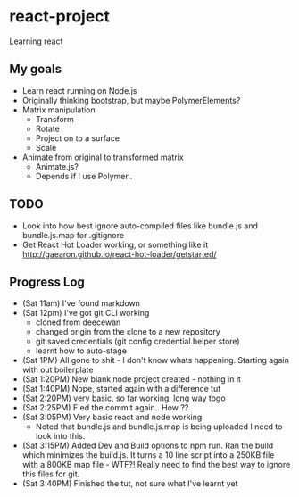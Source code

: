 # react-project
Learning react

## My goals
+ Learn react running on Node.js
+ Originally thinking bootstrap, but maybe PolymerElements?
+ Matrix manipulation
    + Transform
    + Rotate
    + Project on to a surface
    + Scale
+ Animate from original to transformed matrix
    + Animate.js?
    + Depends if I use Polymer..

## TODO
+ Look into how best ignore auto-compiled files like bundle.js
  and bundle.js.map for .gitignore
+ Get React Hot Loader working, or something like it
  http://gaearon.github.io/react-hot-loader/getstarted/

## Progress Log
+ (Sat 11am) I've found markdown
+ (Sat 12pm) I've got git CLI working
    + cloned from deecewan
    + changed origin from the clone to a new repository
    + git saved credentials 
      (git config credential.helper store)
    + learnt how to auto-stage
+ (Sat 1PM) All gone to shit - I don't know whats happening.
    Starting again with out boilerplate
+ (Sat 1:20PM) New blank node project created - nothing in it
+ (Sat 1:40PM) Nope, started again with a difference tut
+ (Sat 2:20PM) very basic, so far working, long way togo
+ (Sat 2:25PM) F'ed the commit again..  How ??
+ (Sat 3:05PM) Very basic react and node working
    + Noted that bundle.js and bundle.js.map is being uploaded
      I need to look into this.
+ (Sat 3:15PM) Added Dev and Build options to npm run.  Ran the 
  build which minimizes the build.js.  It turns a 10 line script into a 250KB file with a 800KB map file - WTF?!
  Really need to find the best way to ignore this files for git.
+ (Sat 3:40PM) Finished the tut, not sure what I've learnt yet